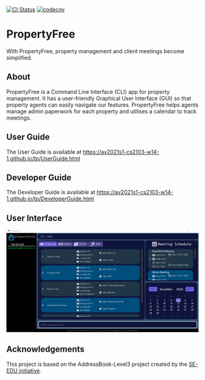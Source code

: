 [![CI Status](https://github.com/AY2021S1-CS2103-W14-1/tp/workflows/Java%20CI/badge.svg)](https://github.com/AY2021S1-CS2103-W14-1/tp/actions)
[![codecov](https://codecov.io/gh/AY2021S1-CS2103-W14-1/tp/branch/master/graph/badge.svg)](https://codecov.io/gh/AY2021S1-CS2103-W14-1/tp)

# PropertyFree
With PropertyFree, property management and client meetings become simplified.

## About
PropertyFree is a Command Line Interface (CLI) app for property management. It has a user-friendly Graphical User Interface (GUI) so that property agents can easily navigate our features. PropertyFree helps agents manage admin paperwork for each property and utilises a calendar to track meetings.

## User Guide
The User Guide is available at
https://ay2021s1-cs2103-w14-1.github.io/tp/UserGuide.html 

## Developer Guide
The Developer Guide is available at
https://ay2021s1-cs2103-w14-1.github.io/tp/DeveloperGuide.html  

## User Interface
![Ui](docs/images/Ui.png)

## Acknowledgements
This project is based on the AddressBook-Level3 project created by the [SE-EDU initiative](https://se-education.org).
